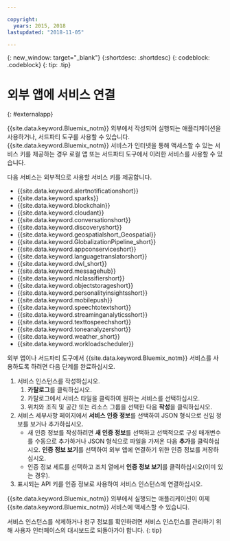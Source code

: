 ```yaml
---

copyright:
  years: 2015, 2018
lastupdated: "2018-11-05"

---
```


{: new_window: target="_blank"}
{:shortdesc: .shortdesc}
{: codeblock: .codeblock}
{: tip: .tip}

# 외부 앱에 서비스 연결
{: #externalapp}

{{site.data.keyword.Bluemix_notm}} 외부에서 작성되어 실행되는 애플리케이션을 사용하거나, 서드파티 도구를 사용할 수 있습니다. {{site.data.keyword.Bluemix_notm}} 서비스가 인터넷을 통해 액세스할 수 있는 서비스 키를 제공하는 경우 로컬 앱 또는 서드파티 도구에서 이러한 서비스를 사용할 수 있습니다.

다음 서비스는 외부적으로 사용할 서비스 키를 제공합니다.

* {{site.data.keyword.alertnotificationshort}} <!--Alert Notification-->
* {{site.data.keyword.sparks}} <!--Analytics for Apache Spark-->
* {{site.data.keyword.blockchain}} <!--Blockchain-->
* {{site.data.keyword.cloudant}} <!--Cloudant&reg; NoSQL DB-->
* {{site.data.keyword.conversationshort}} <!--Conversation-->
* {{site.data.keyword.discoveryshort}} <!--Discovery-->
* {{site.data.keyword.geospatialshort_Geospatial}} <!--Geospatial Analytics-->
* {{site.data.keyword.GlobalizationPipeline_short}} <!--Globalization Pipeline-->
* {{site.data.keyword.appconserviceshort}} <!--IBM&reg; App Connect-->
* {{site.data.keyword.languagetranslatorshort}} <!--Language Translator-->
* {{site.data.keyword.dwl_short}} <!--Lift-->
* {{site.data.keyword.messagehub}} <!--Message Hub-->
* {{site.data.keyword.nlclassifiershort}} <!--Natural Language Classifier-->
* {{site.data.keyword.objectstorageshort}} <!--Object Storage-->
* {{site.data.keyword.personalityinsightsshort}} <!--Personality Insights-->
* {{site.data.keyword.mobilepush}} <!--Push-->
* {{site.data.keyword.speechtotextshort}} <!-- Speech to Text-->
* {{site.data.keyword.streaminganalyticsshort}} <!--Streaming Analytics-->
* {{site.data.keyword.texttospeechshort}} <!--Text to Speech-->
* {{site.data.keyword.toneanalyzershort}} <!--Tone Analyzer-->
* {{site.data.keyword.weather_short}} <!--Weather Company Data-->
* {{site.data.keyword.workloadscheduler}} <!--Workload Scheduler-->

외부 앱이나 서드파티 도구에서 {{site.data.keyword.Bluemix_notm}} 서비스를 사용하도록 하려면 다음 단계를 완료하십시오.

1. 서비스 인스턴스를 작성하십시오.
    1. **카탈로그**를 클릭하십시오.
    2. 카탈로그에서 서비스 타일을 클릭하여 원하는 서비스를 선택하십시오. 
    3. 위치와 조직 및 공간 또는 리소스 그룹을 선택한 다음 **작성**을 클릭하십시오.
2. 서비스 세부사항 페이지에서 **서비스 인증 정보**를 선택하여 JSON 형식으로 신임 정보를 보거나 추가하십시오. 
    * 새 인증 정보를 작성하려면 **새 인증 정보**를 선택하고 선택적으로 구성 매개변수를 수동으로 추가하거나 JSON 형식으로 파일을 가져온 다음 **추가**를 클릭하십시오. **인증 정보 보기**를 선택하여 외부 앱에 연결하기 위한 인증 정보를 저장하십시오.
    * 인증 정보 세트를 선택하고 조치 열에서 **인증 정보 보기**를 클릭하십시오(이미 있는 경우). 
3. 표시되는 API 키를 인증 정보로 사용하여 서비스 인스턴스에 연결하십시오.

{{site.data.keyword.Bluemix_notm}} 외부에서 실행되는 애플리케이션이 이제 {{site.data.keyword.Bluemix_notm}} 서비스에 액세스할 수 있습니다.

서비스 인스턴스를 삭제하거나 청구 정보를 확인하려면 서비스 인스턴스를 관리하기 위해 사용자 인터페이스의 대시보드로 되돌아가야 합니다.
{: tip}
